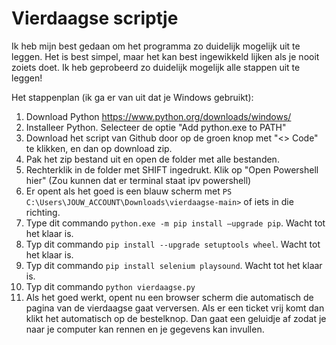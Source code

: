 # Vierdaagse scriptje
Ik heb mijn best gedaan om het programma zo duidelijk mogelijk uit te leggen. Het is best simpel, maar het kan best ingewikkeld lijken als je nooit zoiets doet. Ik heb geprobeerd zo duidelijk mogelijk alle stappen uit te leggen!

Het stappenplan (ik ga er van uit dat je Windows gebruikt):
1. Download Python https://www.python.org/downloads/windows/
2. Installeer Python. Selecteer de optie "Add python.exe to PATH"
3. Download het script van Github door op de groen knop met "<> Code" te klikken, en dan op download zip.
4. Pak het zip bestand uit en open de folder met alle bestanden.
5. Rechterklik in de folder met SHIFT ingedrukt. Klik op "Open Powershell hier" (Zou kunnen dat er terminal staat ipv powershell)
6. Er opent als het goed is een blauw scherm met `PS C:\Users\JOUW_ACCOUNT\Downloads\vierdaagse-main>` of iets in die richting.
7. Type dit commando `python.exe -m pip install —upgrade pip`. Wacht tot het klaar is.
7. Typ dit commando `pip install --upgrade setuptools wheel`. Wacht tot het klaar is.
7. Typ dit commando `pip install selenium playsound`. Wacht tot het klaar is.
8. Typ dit commando `python vierdaagse.py`
9. Als het goed werkt, opent nu een browser scherm die automatisch de pagina van de vierdaagse gaat verversen. Als er een ticket vrij komt dan klikt het automatisch op de bestelknop. Dan gaat een geluidje af zodat je naar je computer kan rennen en je gegevens kan invullen.
